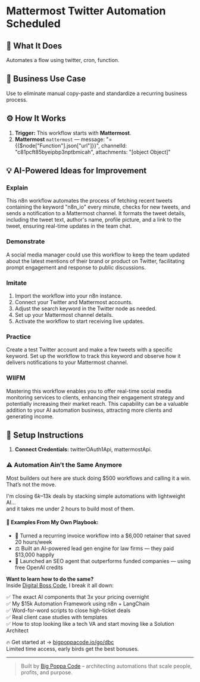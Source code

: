 # Mattermost Twitter Automation Scheduled
  ## 🚀 What It Does
  Automates a flow using twitter, cron, function.
  
  ## 💼 Business Use Case
  Use to eliminate manual copy-paste and standardize a recurring business process.
  
  ## ⚙️ How It Works
  1. **Trigger:** This workflow starts with **Mattermost**.
  2. **Mattermost** `mattermost` — message: "={{$node["Function"].json["url"]}}", channelId: "c81pcft85byeipbp3nptbmicah", attachments: "[object Object]"
  
  ## 💡 AI-Powered Ideas for Improvement
  ### Explain
This n8n workflow automates the process of fetching recent tweets containing the keyword "n8n_io" every minute, checks for new tweets, and sends a notification to a Mattermost channel. It formats the tweet details, including the tweet text, author's name, profile picture, and a link to the tweet, ensuring real-time updates in the team chat.

### Demonstrate
A social media manager could use this workflow to keep the team updated about the latest mentions of their brand or product on Twitter, facilitating prompt engagement and response to public discussions.

### Imitate
1. Import the workflow into your n8n instance.
2. Connect your Twitter and Mattermost accounts.
3. Adjust the search keyword in the Twitter node as needed.
4. Set up your Mattermost channel details.
5. Activate the workflow to start receiving live updates.

### Practice
Create a test Twitter account and make a few tweets with a specific keyword. Set up the workflow to track this keyword and observe how it delivers notifications to your Mattermost channel.

### WIIFM
Mastering this workflow enables you to offer real-time social media monitoring services to clients, enhancing their engagement strategy and potentially increasing their market reach. This capability can be a valuable addition to your AI automation business, attracting more clients and generating income.
  
  ## 🔧 Setup Instructions
  1. **Connect Credentials:** twitterOAuth1Api, mattermostApi.
  
### ⚠️ Automation Ain’t the Same Anymore

Most builders out here are stuck doing $500 workflows and calling it a win.  
That’s not the move.  

I'm closing $6k–$13k deals by stacking simple automations with lightweight AI...  
and it takes me under 2 hours to build most of them.

#### 🧠 Examples From My Own Playbook:
- 🔁 Turned a recurring invoice workflow into a $6,000 retainer that saved 20 hours/week  
- ⚖️ Built an AI-powered lead gen engine for law firms — they paid $13,000 happily  
- 🚀 Launched an SEO agent that outperforms funded companies — using free OpenAI credits  

**Want to learn how to do the same?**  
Inside [Digital Boss Code](https://bigpoppacode.io/go/dbc), I break it all down:

✅ The exact AI components that 3x your pricing overnight  
✅ My $15k Automation Framework using n8n + LangChain  
✅ Word-for-word scripts to close high-ticket deals  
✅ Real client case studies with templates  
✅ How to stop looking like a tech VA and start moving like a Solution Architect  

🔥 Get started at → [bigpoppacode.io/go/dbc](https://bigpoppacode.io/go/dbc)  
Limited time access, early birds get the best bonuses.

---
> Built by [Big Poppa Code](https://bigpoppacode.io) – architecting automations that scale people, profits, and purpose.
  